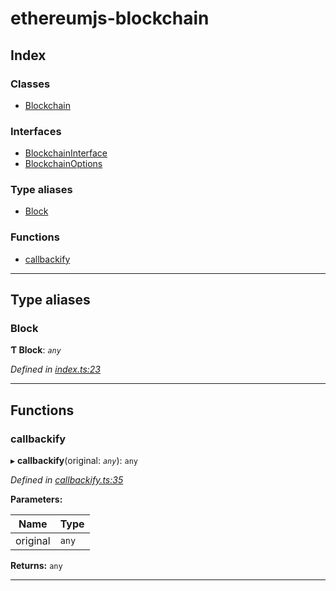 # ethereumjs-blockchain

## Index

### Classes

- [Blockchain](classes/blockchain.md)

### Interfaces

- [BlockchainInterface](interfaces/blockchaininterface.md)
- [BlockchainOptions](interfaces/blockchainoptions.md)

### Type aliases

- [Block](#block)

### Functions

- [callbackify](#callbackify)

---

## Type aliases

<a id="block"></a>

### Block

**Ƭ Block**: _`any`_

_Defined in [index.ts:23](https://github.com/ethereumjs/ethereumjs-vm/blob/2347a51/packages/blockchain/src/index.ts#L23)_

---

## Functions

<a id="callbackify"></a>

### callbackify

▸ **callbackify**(original: _`any`_): `any`

_Defined in [callbackify.ts:35](https://github.com/ethereumjs/ethereumjs-vm/blob/2347a51/packages/blockchain/src/callbackify.ts#L35)_

**Parameters:**

| Name     | Type  |
| -------- | ----- |
| original | `any` |

**Returns:** `any`

---
